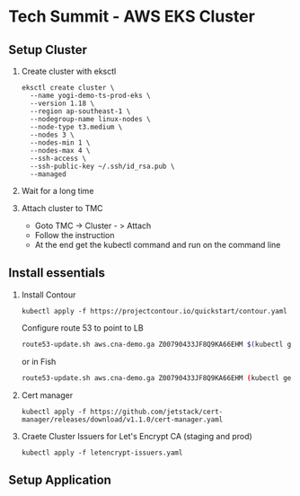 # Tech Summit - AWS EKS Cluster

## Setup Cluster
1.  Create cluster with eksctl

    ```
    eksctl create cluster \
      --name yogi-demo-ts-prod-eks \
      --version 1.18 \
      --region ap-southeast-1 \
      --nodegroup-name linux-nodes \
      --node-type t3.medium \
      --nodes 3 \
      --nodes-min 1 \
      --nodes-max 4 \
      --ssh-access \
      --ssh-public-key ~/.ssh/id_rsa.pub \
      --managed
    ```
1.  Wait for a long time

1.  Attach cluster to TMC
    - Goto TMC -> Cluster - > Attach
    - Follow the instruction
    - At the end get the kubectl command and run on the command line

## Install essentials

1.  Install Contour
    ```
    kubectl apply -f https://projectcontour.io/quickstart/contour.yaml
    ```

    Configure route 53 to point to LB
    ```bash
    route53-update.sh aws.cna-demo.ga Z00790433JF8Q9KA66EHM $(kubectl get svc -n projectcontour envoy -o "jsonpath={.status.loadBalancer.ingress[0].hostname}")
    ```
    or in Fish
    ```bash
    route53-update.sh aws.cna-demo.ga Z00790433JF8Q9KA66EHM (kubectl get svc -n projectcontour envoy -o "jsonpath={.status.loadBalancer.ingress[0].hostname}")
    ```

1.  Cert manager
    ```
    kubectl apply -f https://github.com/jetstack/cert-manager/releases/download/v1.1.0/cert-manager.yaml
    ```

1.  Craete Cluster Issuers for Let's Encrypt CA (staging and prod)
    ```
    kubectl apply -f letencrypt-issuers.yaml
    ```


## Setup Application
